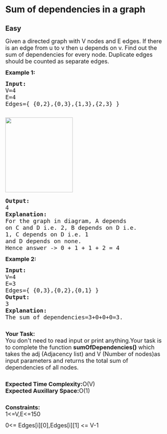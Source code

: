 # Sum of dependencies in a graph
## Easy
<div class="problem-statement" style="user-select: auto;">
                <p style="user-select: auto;"></p><p style="user-select: auto;"><span style="font-size: 18px; user-select: auto;">Given a directed graph with V&nbsp;nodes and E edges. If there is an edge from u to v then u depends on v. Find out the sum of dependencies for every node. Duplicate edges should be counted as separate&nbsp;edges.</span></p>

<p style="user-select: auto;"><span style="font-size: 18px; user-select: auto;"><strong style="user-select: auto;">Example 1:</strong></span></p>

<pre style="user-select: auto;"><span style="font-size: 18px; user-select: auto;"><strong style="user-select: auto;">Input:</strong>
V=4
E=4
Edges={ {0,2},{0,3},{1,3},{2,3} }
</span>

<span style="font-size: 18px; user-select: auto;"><img alt="" src="https://contribute.geeksforgeeks.org/wp-content/uploads/tree-6.png" style="height: 234px; width: 211px; user-select: auto;" class="img-responsive"></span>

<span style="font-size: 18px; user-select: auto;"><strong style="user-select: auto;">Output:</strong>
4
<strong style="user-select: auto;">Explanation:</strong>
For the graph in diagram, A depends
on C and D i.e. 2, B depends on D i.e.
1, C depends on D i.e. 1
and D depends on none.
Hence answer -&gt; 0 + 1 + 1 + 2 = 4</span></pre>

<p style="user-select: auto;"><span style="font-size: 18px; user-select: auto;"><strong style="user-select: auto;">Example 2:</strong></span></p>

<pre style="user-select: auto;"><span style="font-size: 18px; user-select: auto;"><strong style="user-select: auto;">Input:</strong>
V=4
E=3
Edges={ {0,3},{0,2},{0,1} }
<strong style="user-select: auto;">Output:</strong>
3
<strong style="user-select: auto;">Explanation:</strong>
The sum of dependencies=3+0+0+0=3.</span></pre>

<p style="user-select: auto;"><br style="user-select: auto;">
<span style="font-size: 18px; user-select: auto;"><strong style="user-select: auto;">Your Task:</strong><br style="user-select: auto;">
You don't need to read input or print anything.Your task is to complete the function <strong style="user-select: auto;">sumOfDependencies()</strong> which takes the adj (Adjacency list) and V (Number of nodes)as input parameters and returns the total sum of dependencies of all nodes.</span></p>

<p style="user-select: auto;"><br style="user-select: auto;">
<span style="font-size: 18px; user-select: auto;"><strong style="user-select: auto;">Expected Time Complexity:</strong>O(V)<br style="user-select: auto;">
<strong style="user-select: auto;">Expected Auxillary Space:</strong>O(1)</span></p>

<p style="user-select: auto;"><br style="user-select: auto;">
<span style="font-size: 18px; user-select: auto;"><strong style="user-select: auto;">Constraints:</strong><br style="user-select: auto;">
1&lt;=V,E&lt;=150</span></p>

<p style="user-select: auto;"><span style="font-size: 18px; user-select: auto;">0&lt;= Edges[i][0],Edges[i][1] &lt;= V-1</span></p>
 <p style="user-select: auto;"></p>
            </div>